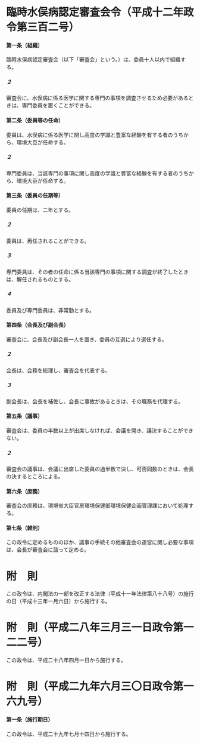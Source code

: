 # 臨時水俣病認定審査会令（平成十二年政令第三百二号）
#### 第一条（組織）
臨時水俣病認定審査会（以下「審査会」という。）は、委員十人以内で組織する。
##### ２
審査会に、水俣病に係る医学に関する専門の事項を調査させるため必要があるときは、専門委員を置くことができる。
#### 第二条（委員等の任命）
委員は、水俣病に係る医学に関し高度の学識と豊富な経験を有する者のうちから、環境大臣が任命する。
##### ２
専門委員は、当該専門の事項に関し高度の学識と豊富な経験を有する者のうちから、環境大臣が任命する。
#### 第三条（委員の任期等）
委員の任期は、二年とする。
##### ２
委員は、再任されることができる。
##### ３
専門委員は、その者の任命に係る当該専門の事項に関する調査が終了したときは、解任されるものとする。
##### ４
委員及び専門委員は、非常勤とする。
#### 第四条（会長及び副会長）
審査会に、会長及び副会長一人を置き、委員の互選により選任する。
##### ２
会長は、会務を総理し、審査会を代表する。
##### ３
副会長は、会長を補佐し、会長に事故があるときは、その職務を代理する。
#### 第五条（議事）
審査会は、委員の半数以上が出席しなければ、会議を開き、議決することができない。
##### ２
審査会の議事は、会議に出席した委員の過半数で決し、可否同数のときは、会長の決するところによる。
#### 第六条（庶務）
審査会の庶務は、環境省大臣官房環境保健部環境保健企画管理課において処理する。
#### 第七条（雑則）
この政令に定めるもののほか、議事の手続その他審査会の運営に関し必要な事項は、会長が審査会に諮って定める。
# 附　則
この政令は、内閣法の一部を改正する法律（平成十一年法律第八十八号）の施行の日（平成十三年一月六日）から施行する。
# 附　則（平成二八年三月三一日政令第一二二号）
この政令は、平成二十八年四月一日から施行する。
# 附　則（平成二九年六月三〇日政令第一六九号）
#### 第一条（施行期日）
この政令は、平成二十九年七月十四日から施行する。

